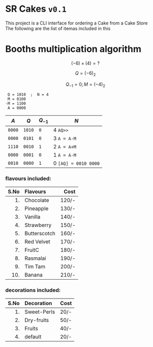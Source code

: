 # SR Cakes ```v0.1```
This project is a CLI interface for ordering a Cake from a Cake Store<br>
The following are the list of itemas included in this
# Booths multiplication algorithm
$$(-6) \times (4)=?$$

 $$Q = (-6)_{2}$$
 
 $$Q_{-1} =0;M = (-4)_{2}$$
```
 Q = 1010  ;  N = 4
 M = 0100
-M = 1100
 A = 0000  
```
<!-- ``` -->
|$A$   |$Q$   |$Q_{-1}$|$N$|
|------|------|:-------|--|
|`0000`|`1010`|`0`     |4 ```AQ>> ```|
|`0000`|`0101`|`0`     |3 `A = A-M`|
|`1110`|`0010`|`1`     |2 `A = A+M`|
|`0000`|`0001`|`0`     |1 `A = A-M`|
|`0010`|`0000`|`1`     |0 `[AQ] = 0010 0000`|


### flavours included:
|S.No| Flavours      |  Cost |
|---:|:--------------|------:|
| 1. | Chocolate     | 120/-
| 2. | Pineapple     | 130/-
| 3. | Vanilla       | 140/-
| 4. | Strawberry    | 150/-
| 5. | Butterscotch  | 160/-
| 6. | Red Velvet    | 170/-
| 7. | FruitC        | 180/-
| 8. | Rasmalai      | 190/-
| 9. | Tim Tam       | 200/-
| 10.| Banana        | 210/-

### decorations included:
| S.No   |    Decoration    |  Cost|
|-------:|:-----------------|-----:|
| 1.     | Sweet-Perls      | 20/- |
| 2.     | Dry-fruits       | 50/- |
| 3.     | Fruits           | 40/- |
| 4.     | default          | 20/- |

<!--
Hello!!! Welcome to Srinivas' Cake Store..😋
Pleasure to see you..😊
-->
<!--
See https://github.com/srinu2003/micro for details.
-->
